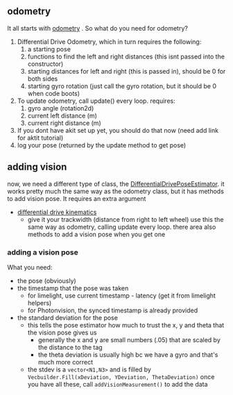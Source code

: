 
## odometry
It all starts with [odometry](https://docs.wpilib.org/en/stable/docs/software/kinematics-and-odometry/differential-drive-odometry.html) . So what do you need for odometry?
1. Differential Drive Odometry, which in turn requires the following:
	1. a starting pose
	2. functions to find the left and right distances (this isnt passed into the constructor)
	3. starting distances for left and right (this is passed in), should be 0 for both sides
	4. starting gyro rotation (just call the gyro rotation, but it should be 0 when code boots)
2. To update odometry, call update() every loop. requires:
	1. gyro angle (rotation2d)
	2. current left distance (m)
	3. current right distance (m)
3. If you dont have akit set up yet, you should do that now (need add link for aktit tutorial)
4. log your pose (returned by the update method to get pose)
## adding vision
now, we need a different type of class, the [DifferentialDrivePoseEstimator](https://docs.wpilib.org/en/stable/docs/software/advanced-controls/state-space/state-space-pose-estimators.html).  it works pretty much the same way as the odometry class, but it has methods to add vision pose. It requires an extra argument
-  [differential drive kinematics](https://github.wpilib.org/allwpilib/docs/release/java/edu/wpi/first/math/kinematics/DifferentialDriveKinematics.html) 
	- give it your trackwidth (distance from right to left wheel) 
use this the same way as odometry, calling update every loop. there area also methods to add a vision pose when you get one 
### adding a vision pose
What you need: 
- the pose (obviously)
- the timestamp that the pose was taken 
	- for limelight, use current timestamp - latency (get it from limelight helpers)
    - for Photonvision, the synced timestamp is already provided
-  the standard deviation for the pose
	- this tells the pose estimator how much to trust the x, y and theta that the vision pose gives us
		- generally the x and y are small numbers (.05) that are scaled by the distance to the tag
		- the theta deviation is usually high bc we have a gyro and that's much more correct
	- the stdev is a ```vector<N1,N3>``` and is filled by ```Vecbuilder.Fill(xDeviation, YDeviation, ThetaDeviation)``` 
once you have all these, call ```addVisionMeasurement()``` to add the data